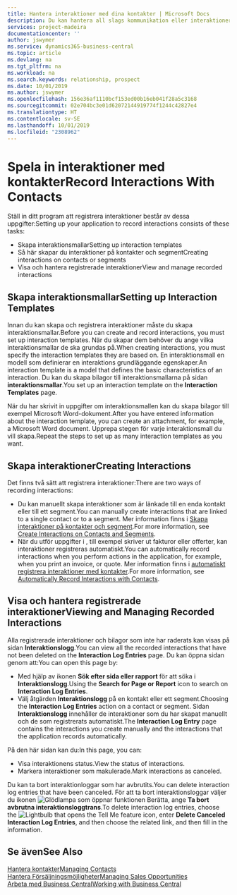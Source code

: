 ```yaml
---
title: Hantera interaktioner med dina kontakter | Microsoft Docs
description: Du kan hantera all slags kommunikation eller interaktioner mellan ditt företag och kontakterna, till exempel för brev, telefonsamtal, sammanträden och så vidare.
services: project-madeira
documentationcenter: ''
author: jswymer
ms.service: dynamics365-business-central
ms.topic: article
ms.devlang: na
ms.tgt_pltfrm: na
ms.workload: na
ms.search.keywords: relationship, prospect
ms.date: 10/01/2019
ms.author: jswymer
ms.openlocfilehash: 156e36af1110bcf153ed00b16eb041f28a5c3168
ms.sourcegitcommit: 02e704bc3e01d62072144919774f1244c42827e4
ms.translationtype: HT
ms.contentlocale: sv-SE
ms.lasthandoff: 10/01/2019
ms.locfileid: "2308962"
---
```

# <a name="record-interactions-with-contacts"></a><span data-ttu-id="dcedc-103">Spela in interaktioner med kontakter</span><span class="sxs-lookup"><span data-stu-id="dcedc-103">Record Interactions With Contacts</span></span>
<span data-ttu-id="dcedc-104">Ställ in ditt program att registrera interaktioner består av dessa uppgifter:</span><span class="sxs-lookup"><span data-stu-id="dcedc-104">Setting up your application to record interactions consists of these tasks:</span></span>

* <span data-ttu-id="dcedc-105">Skapa interaktionsmallar</span><span class="sxs-lookup"><span data-stu-id="dcedc-105">Setting up interaction templates</span></span>  
* <span data-ttu-id="dcedc-106">Så här skapar du interaktioner på kontakter och segment</span><span class="sxs-lookup"><span data-stu-id="dcedc-106">Creating interactions on contacts or segments</span></span>  
* <span data-ttu-id="dcedc-107">Visa och hantera registrerade interaktioner</span><span class="sxs-lookup"><span data-stu-id="dcedc-107">View and manage recorded interactions</span></span>  

##  <a name="setting-up-interaction-templates"></a><span data-ttu-id="dcedc-108">Skapa interaktionsmallar</span><span class="sxs-lookup"><span data-stu-id="dcedc-108">Setting up Interaction Templates</span></span>
<span data-ttu-id="dcedc-109">Innan du kan skapa och registrera interaktioner måste du skapa interaktionsmallar.</span><span class="sxs-lookup"><span data-stu-id="dcedc-109">Before you can create and record interactions, you must set up interaction templates.</span></span> <span data-ttu-id="dcedc-110">När du skapar dem behöver du ange vilka interaktionsmallar de ska grundas på.</span><span class="sxs-lookup"><span data-stu-id="dcedc-110">When creating interactions, you must specify the interaction templates they are based on.</span></span> <span data-ttu-id="dcedc-111">En interaktionsmall en modell som definierar en interaktions grundläggande egenskaper.</span><span class="sxs-lookup"><span data-stu-id="dcedc-111">An interaction template is a model that defines the basic characteristics of an interaction.</span></span>
<span data-ttu-id="dcedc-112">Du kan du skapa bilagor till interaktionsmallarna på sidan **interaktionsmallar**.</span><span class="sxs-lookup"><span data-stu-id="dcedc-112">You set up an interaction template on the **Interaction Templates** page.</span></span>

<span data-ttu-id="dcedc-113">När du har skrivit in uppgifter om interaktionsmallen kan du skapa bilagor till exempel Microsoft Word-dokument.</span><span class="sxs-lookup"><span data-stu-id="dcedc-113">After you have entered information about the interaction template, you can create an attachment, for example, a Microsoft Word document.</span></span> <span data-ttu-id="dcedc-114">Upprepa stegen för varje interaktionsmall du vill skapa.</span><span class="sxs-lookup"><span data-stu-id="dcedc-114">Repeat the steps to set up as many interaction templates as you want.</span></span>  

## <a name="creating-interactions"></a><span data-ttu-id="dcedc-115">Skapa interaktioner</span><span class="sxs-lookup"><span data-stu-id="dcedc-115">Creating Interactions</span></span>
<span data-ttu-id="dcedc-116">Det finns två sätt att registrera interaktioner:</span><span class="sxs-lookup"><span data-stu-id="dcedc-116">There are two ways of recording interactions:</span></span>

* <span data-ttu-id="dcedc-117">Du kan manuellt skapa interaktioner som är länkade till en enda kontakt eller till ett segment.</span><span class="sxs-lookup"><span data-stu-id="dcedc-117">You can manually create interactions that are linked to a single contact or to a segment.</span></span> <span data-ttu-id="dcedc-118">Mer information finns i [Skapa interaktioner på kontakter och segment](marketing-how-create-interactions.md).</span><span class="sxs-lookup"><span data-stu-id="dcedc-118">For more information, see [Create Interactions on Contacts and Segments](marketing-how-create-interactions.md).</span></span>  
* <span data-ttu-id="dcedc-119">När du utför uppgifter i , till exempel skriver ut fakturor eller offerter, kan interaktioner registreras automatiskt.</span><span class="sxs-lookup"><span data-stu-id="dcedc-119">You can automatically record interactions when you perform actions in the application, for example, when you print an invoice, or quote.</span></span> <span data-ttu-id="dcedc-120">Mer information finns i [automatiskt registrera interaktioner med kontakter](marketing-auto-record-interactions.md).</span><span class="sxs-lookup"><span data-stu-id="dcedc-120">For more information, see [Automatically Record Interactions with Contacts](marketing-auto-record-interactions.md).</span></span>

## <a name="viewing-and-managing-recorded-interactions"></a><span data-ttu-id="dcedc-121">Visa och hantera registrerade interaktioner</span><span class="sxs-lookup"><span data-stu-id="dcedc-121">Viewing and Managing Recorded Interactions</span></span>
<span data-ttu-id="dcedc-122">Alla registrerade interaktioner och bilagor som inte har raderats kan visas på sidan **Interaktionslogg**.</span><span class="sxs-lookup"><span data-stu-id="dcedc-122">You can view all the recorded interactions that have not been deleted on the **Interaction Log Entries** page.</span></span> <span data-ttu-id="dcedc-123">Du kan öppna sidan genom att:</span><span class="sxs-lookup"><span data-stu-id="dcedc-123">You can open this page by:</span></span>

* <span data-ttu-id="dcedc-124">Med hjälp av ikonen **Sök efter sida eller rapport** för att söka i **Interaktionslogg**.</span><span class="sxs-lookup"><span data-stu-id="dcedc-124">Using the **Search for Page or Report** icon to search on **Interaction Log Entries**.</span></span>
* <span data-ttu-id="dcedc-125">Välj åtgärden **Interaktionslogg** på en kontakt eller ett segment.</span><span class="sxs-lookup"><span data-stu-id="dcedc-125">Choosing the **Interaction Log Entries** action on a contact or segment.</span></span>
  <span data-ttu-id="dcedc-126">Sidan **Interaktionslogg** innehåller de interaktioner som du har skapat manuellt och de som registrerats automatiskt.</span><span class="sxs-lookup"><span data-stu-id="dcedc-126">The **Interaction Log Entry** page contains the interactions you create manually and the interactions that the application records automatically.</span></span>

<span data-ttu-id="dcedc-127">På den här sidan kan du:</span><span class="sxs-lookup"><span data-stu-id="dcedc-127">In this page, you can:</span></span>

* <span data-ttu-id="dcedc-128">Visa interaktionens status.</span><span class="sxs-lookup"><span data-stu-id="dcedc-128">View the status of interactions.</span></span>
* <span data-ttu-id="dcedc-129">Markera interaktioner som makulerade.</span><span class="sxs-lookup"><span data-stu-id="dcedc-129">Mark interactions as canceled.</span></span>

<span data-ttu-id="dcedc-130">Du kan ta bort interaktionloggar som har avbrutits.</span><span class="sxs-lookup"><span data-stu-id="dcedc-130">You can delete interaction log entries that have been canceled.</span></span> <span data-ttu-id="dcedc-131">För att ta bort interaktionsloggar väljer du ikonen ![Glödlampa som öppnar funktionen Berätta](media/ui-search/search_small.png "Berätta vad du vill göra"), ange **Ta bort avbrutna interaktionsloggtrans**.</span><span class="sxs-lookup"><span data-stu-id="dcedc-131">To delete interaction log entries, choose the ![Lightbulb that opens the Tell Me feature](media/ui-search/search_small.png "Tell me what you want to do") icon, enter **Delete Canceled Interaction Log Entries**, and then choose the related link, and then fill in the information.</span></span>

## <a name="see-also"></a><span data-ttu-id="dcedc-132">Se även</span><span class="sxs-lookup"><span data-stu-id="dcedc-132">See Also</span></span>
[<span data-ttu-id="dcedc-133">Hantera kontakter</span><span class="sxs-lookup"><span data-stu-id="dcedc-133">Managing Contacts</span></span>](marketing-contacts.md)  
[<span data-ttu-id="dcedc-134">Hantera Försäljningsmöjligheter</span><span class="sxs-lookup"><span data-stu-id="dcedc-134">Managing Sales Opportunities</span></span>](marketing-manage-sales-opportunities.md)  
[<span data-ttu-id="dcedc-135">Arbeta med Business Central</span><span class="sxs-lookup"><span data-stu-id="dcedc-135">Working with Business Central</span></span>](ui-work-product.md)  

